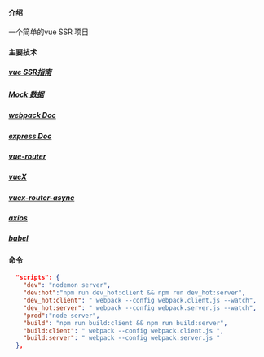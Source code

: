 

#### 介绍

一个简单的vue SSR 项目

#### 主要技术

##### [vue SSR指南](https://ssr.vuejs.org/zh/)

##### [Mock 数据](https://www.fastmock.site/)

##### [webpack Doc](https://www.webpackjs.com/)

##### [express Doc](https://www.expressjs.com.cn/)

##### [vue-router](https://router.vuejs.org/zh/)

##### [vueX](https://vuex.vuejs.org/zh/)

##### [vuex-router-async](https://github.com/vuejs/vuex-router-sync)

##### [axios](http://axios-js.com/)

##### [babel](https://babel.docschina.org/)

#### 命令

```json
  "scripts": {
    "dev": "nodemon server",
    "dev:hot":"npm run dev_hot:client && npm run dev_hot:server",
    "dev_hot:client": " webpack --config webpack.client.js --watch",
    "dev_hot:server": " webpack --config webpack.server.js --watch",
    "prod":"node server",
    "build": "npm run build:client && npm run build:server",
    "build:client": " webpack --config webpack.client.js ",
    "build:server": " webpack --config webpack.server.js "
  },
```

